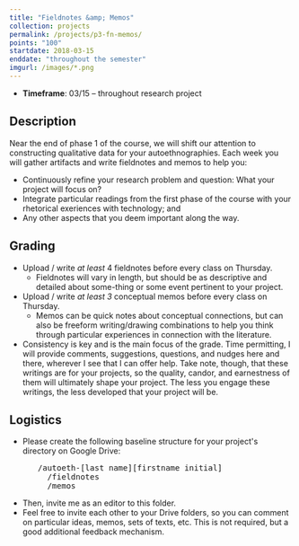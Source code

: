 ```yaml
---
title: "Fieldnotes &amp; Memos"
collection: projects
permalink: /projects/p3-fn-memos/
points: "100"
startdate: 2018-03-15
enddate: "throughout the semester"
imgurl: /images/*.png
---
```


<ul class="project-top-info">
  <li>
    <b>Timeframe</b>: 03/15 &ndash; throughout research project</li>
</ul>

## Description

Near the end of phase 1 of the course, we will shift our attention to constructing qualitative data for your autoethnographies. Each week you will gather artifacts and write fieldnotes and memos to help you:

- Continuously refine your research problem and question: What your project will focus on?
- Integrate particular readings from the first phase of the course with your rhetorical exeriences with technology; and
- Any other aspects that you deem important along the way.

## Grading

- Upload / write _at least_ 4 fieldnotes before every class on Thursday.
  + Fieldnotes will vary in length, but should be as descriptive and detailed about some-thing or some event pertinent to your project.
- Upload / write _at least 3_ conceptual memos before every class on Thursday.
  + Memos can be quick notes about conceptual connections, but can also be freeform writing/drawing combinations to help you think through particular experiences in connection with the literature.
- Consistency is key and is the main focus of the grade. Time permitting, I will provide comments, suggestions, questions, and nudges here and there, wherever I see that I can offer help. Take note, though, that these writings are for your projects, so the quality, candor, and earnestness of them will ultimately shape your project. The less you engage these writings, the less developed that your project will be.

## Logistics

- Please create the following baseline structure for your project's directory on Google Drive:
<pre>
      /autoeth-[last name][firstname initial]
        /fieldnotes
        /memos
</pre>
- Then, invite me as an editor to this folder.
- Feel free to invite each other to your Drive folders, so you can comment on particular ideas, memos, sets of texts, etc. This is not required, but a good additional feedback mechanism.
